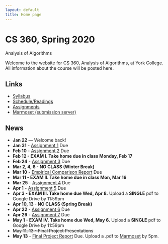 ```yaml
---
layout: default
title: Home page
---
```


# CS 360, Spring 2020

<div id="subtitle">Analysis of Algorithms</div>

Welcome to the website for CS 360, Analysis of Algorithms, at York College.  All information about the course will be posted here.

## Links

* [Syllabus](syllabus.html)
* [Schedule/Readings](schedule.html)
* [Assignments](assign/index.html)
* [Marmoset (submission server)](https://cs.ycp.edu/marmoset)

## News

* **Jan 22** &mdash; Welcome back!
* **Jan 31** - [Assignment 1](assign/assign01.html) Due
* **Feb 10** - [Assignment 2](assign/assign02.html) Due
* **Feb 12 - EXAM I. Take home due in class Monday, Feb 17**
* **Feb 24** - [Assignment 3](assign/assign03.html) Due
* **Mar 2, 4, 6 - NO CLASS (Winter Break)**
* **Mar 10** - [Empirical Comparison Report](assign/emp_comp.html) Due
* **Mar 11 - EXAM II. Take home due in class Mon, Mar 16**
* **Mar 25** - [Assignment 4](assign/assign04.html) Due
* **Apr 1** - [Assignment 5](assign/assign05.html) Due
* **Apr 3 - EXAM III. Take home due Wed, Apr 8.** Upload a **SINGLE** pdf to Google Drive by 11:59pm
* **Apr 10, 13 - NO CLASS (Spring Break)**
* **Apr 22** - [Assignment 6](assign/assign06.html) Due
* **Apr 29** - [Assignment 7](assign/assign07.html) Due
* **May 1 - EXAM IV. Take home due Wed, May 6.** Upload a **SINGLE** pdf to Google Drive by 11:59pm
* <strike>May 11, 13 - Final Project Presentations</strike> 
* **May 13** - [Final Project Report](assign/finalproj.html) Due. Upload a .pdf to [Marmoset](https://cs.ycp.edu/marmoset/login) by 5pm.

<!--
* **May 11, 13** - [Final Project Presentations](assign/finalproj.html)
-->